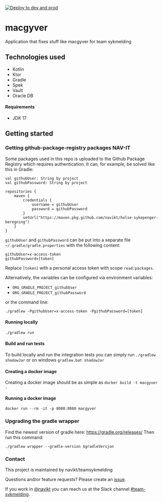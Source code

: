 [![Deploy to dev and prod](https://github.com/navikt/macgyver/actions/workflows/deploy.yml/badge.svg?branch=main)](https://github.com/navikt/macgyver/actions/workflows/deploy.yml)
# macgyver
Application that fixes stuff like macgyver for team sykmelding

## Technologies used
* Kotlin
* Ktor
* Gradle
* Spek
* Vault
* Oracle DB

#### Requirements

* JDK 17

## Getting started
### Getting github-package-registry packages NAV-IT
Some packages used in this repo is uploaded to the Github Package Registry which requires authentication. It can, for example, be solved like this in Gradle:
```
val githubUser: String by project
val githubPassword: String by project

repositories {
    maven {
        credentials {
            username = githubUser
            password = githubPassword
        }
        setUrl("https://maven.pkg.github.com/navikt/helse-sykepenger-beregning")
    }
}
```
`githubUser` and `githubPassword` can be put into a separate file `~/.gradle/gradle.properties` with the following content:
   
```                                                     
githubUser=x-access-token
githubPassword=[token]
```

Replace `[token]` with a personal access token with scope `read:packages`.

Alternatively, the variables can be configured via environment variables:

* `ORG_GRADLE_PROJECT_githubUser`
* `ORG_GRADLE_PROJECT_githubPassword`

or the command line:

```
./gradlew -PgithubUser=x-access-token -PgithubPassword=[token]
```
#### Running locally
`./gradlew run`

#### Build and run tests
To build locally and run the integration tests you can simply run `./gradlew shadowJar` or on windows 
`gradlew.bat shadowJar`

#### Creating a docker image
Creating a docker image should be as simple as `docker build -t macgyver .`

#### Running a docker image
`docker run --rm -it -p 8080:8080 macgyver`

### Upgrading the gradle wrapper

Find the newest version of gradle here: https://gradle.org/releases/ Then run this command:

```./gradlew wrapper --gradle-version $gradleVersjon```

### Contact

This project is maintained by navikt/teamsykmelding

Questions and/or feature requests? Please create an [issue](https://github.com/navikt/syfosmmanuell-backend/issues).

If you work in [@navikt](https://github.com/navikt) you can reach us at the Slack
channel [#team-sykmelding](https://nav-it.slack.com/archives/CMA3XV997).
